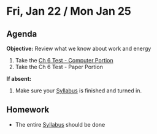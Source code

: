 Fri, Jan 22 / Mon Jan 25
==================

Agenda
---------
**Objective:** Review what we know about work and energy

1. Take the [Ch 6 Test - Computer Portion][test]
2. Take the Ch 6 Test - Paper Portion

**If absent:**

1. Make sure your [Syllabus] is finished and turned in.

Homework 
-------------
- The entire [Syllabus] should be done 

[syllabus]: https://avon.schoology.com/course/2624603229/materials?f=369853538
[test]: https://avon.schoology.com/assignment/4568918812/
<!--stackedit_data:
eyJoaXN0b3J5IjpbMjAwOTIzNDMxNSwxODQ3NDA0MzM3LDM4MT
IzODU0NCwtMTg1OTcyNjA3Nyw3MTU1NjYwODEsMjEzODAxMjUx
OCwtMjE0NjM3MDgxMF19
-->